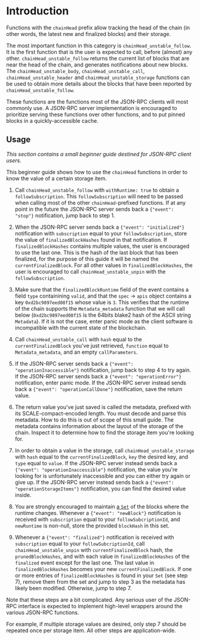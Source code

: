 # Introduction

Functions with the `chainHead` prefix allow tracking the head of the chain (in other words, the latest new and finalized blocks) and their storage.

The most important function in this category is `chainHead_unstable_follow`. It is the first function that is the user is expected to call, before (almost) any other. `chainHead_unstable_follow` returns the current list of blocks that are near the head of the chain, and generates notifications about new blocks. The `chainHead_unstable_body`, `chainHead_unstable_call`, `chainHead_unstable_header` and `chainHead_unstable_storage` functions can be used to obtain more details about the blocks that have been reported by `chainHead_unstable_follow`.

These functions are the functions most of the JSON-RPC clients will most commonly use. A JSON-RPC server implementation is encouraged to prioritize serving these functions over other functions, and to put pinned blocks in a quickly-accessible cache.

## Usage

_This section contains a small beginner guide destined for JSON-RPC client users._

This beginner guide shows how to use the `chainHead` functions in order to know the value of a certain storage item.

1. Call `chainHead_unstable_follow` with `withRuntime: true` to obtain a `followSubscription`. This `followSubscription` will need to be passed when calling most of the other `chainHead`-prefixed functions. If at any point in the future the JSON-RPC server sends back a `{"event": "stop"}` notification, jump back to step 1.

2. When the JSON-RPC server sends back a `{"event": "initialized"}` notification with `subscription` equal to your `followSubscription`, store the value of `finalizedBlockHashes` found in that notification. If `finalizedBlockHashes` contains multiple values, the user is encouraged to use the last one. This is the hash of the last block that has been finalized, for the purpose of this guide it will be named the `currentFinalizedBlock`. For all other values in `finalizedBlockHashes`, the user is encouraged to call `chainHead_unstable_unpin` with the `followSubscription`.

3. Make sure that the `finalizedBlockRuntime` field of the event contains a field `type` containining `valid`, and that the `spec` -> `apis` object contains a key `0xd2bc9897eed08f15` whose value is `3`. This verifies that the runtime of the chain supports the `Metadata_metadata` function that we will call below (`0xd2bc9897eed08f15` is the 64bits blake2 hash of the ASCII string `Metadata`). If it is not the case, enter panic mode as the client software is incompatible with the current state of the blockchain.

4. Call `chainHead_unstable_call` with `hash` equal to the `currentFinalizedBlock` you've just retrieved, `function` equal to `Metadata_metadata`, and an empty `callParameters`.

5. If the JSON-RPC server sends back a `{"event": "operationInaccessible"}` notification, jump back to step 4 to try again. If the JSON-RPC server sends back a `{"event": "operationError"}` notification, enter panic mode. If the JSON-RPC server instead sends back a `{"event": "operationCallDone"}` notification, save the return value.

6. The return value you've just saved is called the metadata, prefixed with its SCALE-compact-encoded length. You must decode and parse this metadata. How to do this is out of scope of this small guide. The metadata contains information about the layout of the storage of the chain. Inspect it to determine how to find the storage item you're looking for.

7. In order to obtain a value in the storage, call `chainHead_unstable_storage` with `hash` equal to the `currentFinalizedBlock`, `key` the desired key, and `type` equal to `value`. If the JSON-RPC server instead sends back a `{"event": "operationInaccessible"}` notification, the value you're looking for is unfortunately inaccessible and you can either try again or give up. If the JSON-RPC server instead sends back a `{"event": "operationStorageItems"}` notification, you can find the desired value inside.

8. You are strongly encouraged to maintain [a `Set`](https://developer.mozilla.org/fr/docs/Web/JavaScript/Reference/Global_Objects/Set) of the blocks where the runtime changes. Whenever a `{"event": "newBlock"}` notification is received with `subscription` equal to your `followSubcriptionId`, and `newRuntime` is non-null, store the provided `blockHash` in this set.

9. Whenever a `{"event": "finalized"}` notification is received with `subscription` equal to your `followSubcriptionId`, call `chainHead_unstable_unpin` with `currentFinalizedBlock` hash, the `prunedBlockHashes`, and with each value in `finalizedBlockHashes` of the `finalized` event except for the last one. The last value in `finalizedBlockHashes` becomes your new `currentFinalizedBlock`. If one or more entries of `finalizedBlockHashes` is found in your `Set` (see step 7), remove them from the set and jump to step 3 as the metadata has likely been modified. Otherwise, jump to step 7.

Note that these steps are a bit complicated. Any serious user of the JSON-RPC interface is expected to implement high-level wrappers around the various JSON-RPC functions.

For example, if multiple storage values are desired, only step 7 should be repeated once per storage item. All other steps are application-wide.
